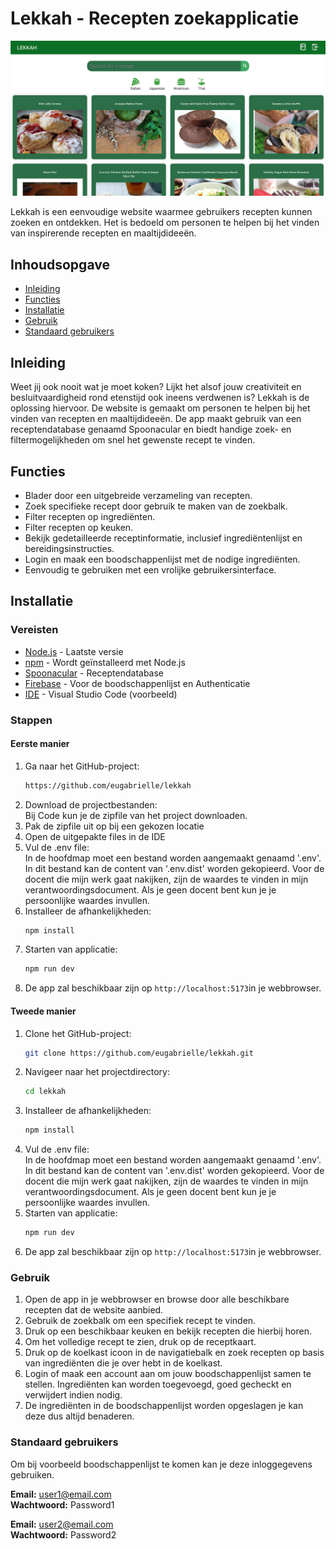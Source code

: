 # Lekkah - Recepten zoekapplicatie

![Homepage picture](src/assets/Homepage.png)

Lekkah is een eenvoudige website waarmee gebruikers recepten kunnen zoeken en ontdekken. Het is bedoeld om personen 
te helpen bij het vinden van inspirerende recepten en maaltijdideeën.

## Inhoudsopgave
- [Inleiding](#inleiding)
- [Functies](#functies)
- [Installatie](#installatie)
- [Gebruik](#gebruik)
- [Standaard gebruikers](#standaard-gebruikers)

## Inleiding

Weet jij ook nooit wat je moet koken? Lijkt het alsof jouw creativiteit en besluitvaardigheid rond etenstijd ook 
ineens verdwenen is? Lekkah is de oplossing hiervoor. De website is gemaakt om personen 
te helpen bij het vinden van recepten en maaltijdideeën. De app maakt gebruik van een receptendatabase genaamd Spoonacular
en biedt handige zoek- en filtermogelijkheden om snel het gewenste recept te vinden. 

## Functies

- Blader door een uitgebreide verzameling van recepten.
- Zoek specifieke recept door gebruik te maken van de zoekbalk.
- Filter recepten op ingrediënten.
- Filter recepten op keuken.
- Bekijk gedetailleerde receptinformatie, inclusief ingrediëntenlijst en bereidingsinstructies.
- Login en maak een boodschappenlijst met de nodige ingrediënten.
- Eenvoudig te gebruiken met een vrolijke gebruikersinterface.

## Installatie

### Vereisten

- [Node.js](https://nodejs.org/) - Laatste versie
- [npm](https://www.npmjs.com/) - Wordt geïnstalleerd met Node.js
- [Spoonacular](https://spoonacular.com/) - Receptendatabase
- [Firebase](https://console.firebase.google.com/) - Voor de boodschappenlijst en Authenticatie
- [IDE](https://code.visualstudio.com/Download) - Visual Studio Code (voorbeeld)

### Stappen

#### Eerste manier

1. Ga naar het GitHub-project:
   ```bash
   https://github.com/eugabrielle/lekkah
   ```
2. Download de projectbestanden: <br>
Bij Code kun je de zipfile van het project downloaden. 
3. Pak de zipfile uit op bij een gekozen locatie
4. Open de uitgepakte files in de IDE
5. Vul de .env file: <br />
   In de hoofdmap moet een bestand worden aangemaakt genaamd '.env'. In dit bestand kan de content van '.env.dist'
   worden gekopieerd. Voor de docent die mijn werk gaat nakijken, zijn de waardes
   te vinden in mijn verantwoordingsdocument. Als je geen docent bent kun je je persoonlijke waardes invullen.
6. Installeer de afhankelijkheden:
   ```bash
   npm install
7. Starten van applicatie:
   ```bash
   npm run dev
8. De app zal beschikbaar zijn op `http://localhost:5173`in je webbrowser.

#### Tweede manier


1. Clone het GitHub-project:
   ```bash
   git clone https://github.com/eugabrielle/lekkah.git
2. Navigeer naar het projectdirectory:
   ```bash
   cd lekkah
   ```
3. Installeer de afhankelijkheden:
   ```bash
   npm install
   ```
4. Vul de .env file: <br />
   In de hoofdmap moet een bestand worden aangemaakt genaamd '.env'. In dit bestand kan de content van '.env.dist' 
   worden gekopieerd. Voor de docent die mijn werk gaat nakijken, zijn de waardes
   te vinden in mijn verantwoordingsdocument. Als je geen docent bent kun je je persoonlijke waardes invullen.
5. Starten van applicatie:
   ```bash
   npm run dev
   ```
6. De app zal beschikbaar zijn op `http://localhost:5173`in je webbrowser.
   
### Gebruik
1. Open de app in je webbrowser en browse door alle beschikbare recepten dat de website aanbied.
2. Gebruik de zoekbalk om een specifiek recept te vinden.
3. Druk op een beschikbaar keuken en bekijk  recepten die hierbij horen.
4. Om het volledige recept te zien, druk op de receptkaart.
5. Druk op de koelkast icoon in de navigatiebalk en zoek recepten op basis van ingrediënten die je over hebt in de koelkast.
6. Login of maak een account aan om jouw boodschappenlijst samen te stellen. Ingrediënten kan worden toegevoegd, 
goed gecheckt en verwijdert indien nodig.
7. De ingrediënten in de boodschappenlijst worden opgeslagen je kan deze dus altijd benaderen.

### Standaard gebruikers
Om bij voorbeeld boodschappenlijst te komen kan je deze inloggegevens gebruiken. 

**Email:** user1@email.com <br />
**Wachtwoord:** Password1 

**Email:** user2@email.com <br />
**Wachtwoord:** Password2 



